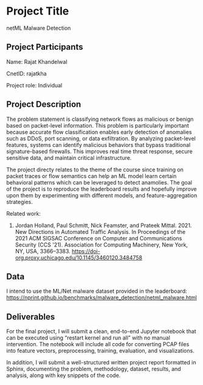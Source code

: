 # Project Title
netML Malware Detection

## Project Participants

Name: Rajat Khandelwal

CnetID: rajatkha

Project role: Individual

## Project Description

The problem statement is classifying network flows as malicious or benign based on packet-level information. This problem is particularly important because accurate flow classification enables early detection of anomalies such as DDoS, port scanning, or data exfiltration. By analyzing packet-level features, systems can identify malicious behaviors that bypass traditional signature-based firewalls. This improves real time threat response, secure sensitive data, and maintain critical infrastructure.

The project directy relates to the theme of the course since training on packet traces or flow semantics can help an ML model learn certain behavioral patterns which can be leveraged to detect anamolies. The goal of the project is to reproduce the leaderboard results and hopefully improve upon them by experimenting with different models, and feature-aggregation strategies.

Related work: 
1. Jordan Holland, Paul Schmitt, Nick Feamster, and Prateek Mittal. 2021. New Directions in Automated Traffic Analysis. In Proceedings of the 2021 ACM SIGSAC Conference on Computer and Communications Security (CCS '21). Association for Computing Machinery, New York, NY, USA, 3366–3383. https://doi-org.proxy.uchicago.edu/10.1145/3460120.3484758

## Data

I intend to use the ML/Net malware dataset provided in the leaderboard: https://nprint.github.io/benchmarks/malware_detection/netml_malware.html

## Deliverables

For the final project, I will submit a clean, end-to-end Jupyter notebook that can be executed using “restart kernel and run all” with no manual intervention. The notebook will include all code for converting PCAP files into feature vectors, preprocessing, training, evaluation, and visualizations. 

In addition, I will submit a well-structured written project report formatted in Sphinx, documenting the problem, methodology, dataset, results, and analysis, along with key snippets of the code. 

